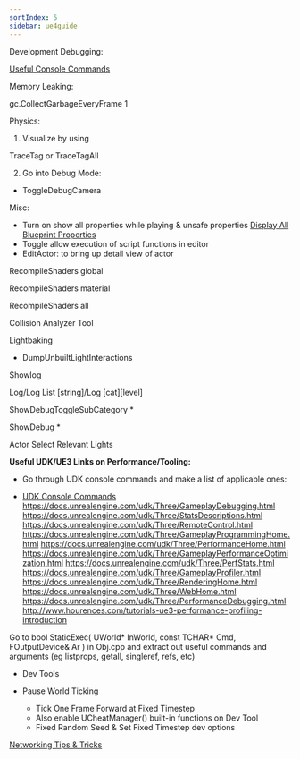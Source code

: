 ```yaml
---
sortIndex: 5
sidebar: ue4guide
---
```


Development Debugging:

[Useful Console Commands](../../gameplay-programming/useful-console-commands/useful-console-commands)

Memory Leaking:

gc.CollectGarbageEveryFrame 1

Physics:

1. Visualize by using

TraceTag or TraceTagAll

2. Go into Debug Mode:

- ToggleDebugCamera

Misc:

- Turn on show all properties while playing & unsafe properties [Display All Blueprint Properties](ue4guide/general-debugging/display-all-blueprint-properties)
- Toggle allow execution of script functions in editor
- EditActor: to bring up detail view of actor

RecompileShaders global

RecompileShaders material

RecompileShaders all

Collision Analyzer Tool

Lightbaking

- DumpUnbuiltLightInteractions

Showlog

Log/Log List [string]/Log [cat][level]

ShowDebugToggleSubCategory \*

ShowDebug \*

Actor Select Relevant Lights

**Useful UDK/UE3 Links on Performance/Tooling:**

- Go through UDK console commands and make a list of applicable ones:

- [UDK Console Commands](../../gameplay-programming/useful-console-commands/udk-console-commands)
  <https://docs.unrealengine.com/udk/Three/GameplayDebugging.html>
  <https://docs.unrealengine.com/udk/Three/StatsDescriptions.html>
  <https://docs.unrealengine.com/udk/Three/RemoteControl.html>
  <https://docs.unrealengine.com/udk/Three/GameplayProgrammingHome.html>
  <https://docs.unrealengine.com/udk/Three/PerformanceHome.html>
  <https://docs.unrealengine.com/udk/Three/GameplayPerformanceOptimization.html>
  <https://docs.unrealengine.com/udk/Three/PerfStats.html>
  <https://docs.unrealengine.com/udk/Three/GameplayProfiler.html>
  <https://docs.unrealengine.com/udk/Three/RenderingHome.html>
  <https://docs.unrealengine.com/udk/Three/WebHome.html>
  <https://docs.unrealengine.com/udk/Three/PerformanceDebugging.html>
  <http://www.hourences.com/tutorials-ue3-performance-profiling-introduction>

Go to bool StaticExec( UWorld* InWorld, const TCHAR* Cmd, FOutputDevice& Ar ) in Obj.cpp and extract out useful commands and arguments (eg listprops, getall, singleref, refs, etc)

- Dev Tools

- Pause World Ticking
  - Tick One Frame Forward at Fixed Timestep
  - Also enable UCheatManager() built-in functions on Dev Tool
  - Fixed Random Seed & Set Fixed Timestep dev options

[Networking Tips & Tricks](../../networking/debugging-tips-tricks)
